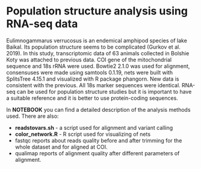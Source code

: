 # Population structure analysis using RNA-seq data

Eulimnogammarus verrucosus is an endemical amphipod species of lake Baikal. Its population structure seems to be complicated (Gurkov et al. 2019). In this study, transcriptomic data of 63 animals collected in Bolshie Koty was attached to previous data. COI gene of the mitochondrial sequence and 18s rRNA were used. 
Bowtie2 2.1.0 was used for alignment, consensuses were made using samtools 0.1.19, nets were built with SplitsTree 4.15.1 and visualized with R package phangorn.
New data is consistent with the previous. All 18s marker sequences were identical. RNA-seq can be used for population structure studies but it is important to have a suitable reference and it is better to use protein-coding sequences.

In **NOTEBOOK** you can find a detailed description of the analysis methods used. There are also:
 - **readstovars.sh** - a script used for alignment and variant calling
 - **color_network.R** - R script used for visualizing of nets 
 - fastqc reports about reads quality before and after trimming for the whole dataset and for aligned at COI.
 - qualimap reports of alignment quality after different parameters of alignment.

